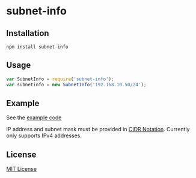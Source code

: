# subnet-info

## Installation
`npm install subnet-info`

## Usage
``` javascript
var SubnetInfo = require('subnet-info');
var subnetinfo = new SubnetInfo('192.168.10.50/24');
```

## Example

See the [example code](https://github.com/stvmlbrn/subnet-info/blob/master/example/index.js)

IP address and subnet mask must be provided in [CIDR Notation](https://en.wikipedia.org/wiki/Classless_Inter-Domain_Routing#CIDR_notation). Currently only supports IPv4 addresses.

## License
[MIT License](http://en.wikipedia.org/wiki/MIT_License)
